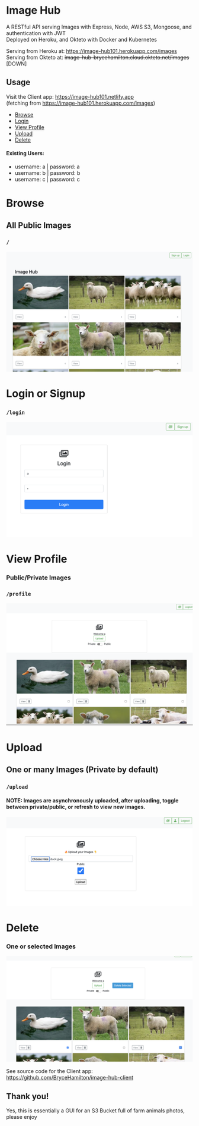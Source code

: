 # Image Hub

A RESTful API serving Images with Express, Node, AWS S3, Mongoose, and authentication with JWT <br> Deployed on Heroku, and Okteto with Docker and Kubernetes

Serving from Heroku at: https://image-hub101.herokuapp.com/images <br>
Serving from Okteto at: <s>image-hub-brycehamilton.cloud.okteto.net/images</s> [DOWN]

## Usage

Visit the Client app: https://image-hub101.netlify.app <br>
(fetching from https://image-hub101.herokuapp.com/images)

- [Browse](#browse)
- [Login](#login-or-signup)
- [View Profile](#view-profile)
- [Upload](#upload)
- [Delete](#delete)

#### Existing Users:

- username: a | password: a
- username: b | password: b
- username: c | password: c

# Browse 
## All Public Images

###  `/`

![Home](./assets/screenshots/home-page.png)

# Login or Signup

### `/login`

![Login](./assets/screenshots/login.png)

# View Profile

### Public/Private Images

### `/profile`

![Profile](./assets/screenshots/profile.png)

# Upload

## One or many Images  (Private by default)

### `/upload`

#### NOTE: Images are asynchronously uploaded, after uploading, toggle between private/public, or refresh to view new images.

![Upload](./assets/screenshots/upload.png)

# Delete 

### One or selected Images

![Delete](./assets/screenshots/delete.png)

See source code for the Client app: https://github.com/BryceHamilton/image-hub-client

## Thank you!
Yes, this is essentially a GUI for an S3 Bucket full of farm animals photos, please enjoy
